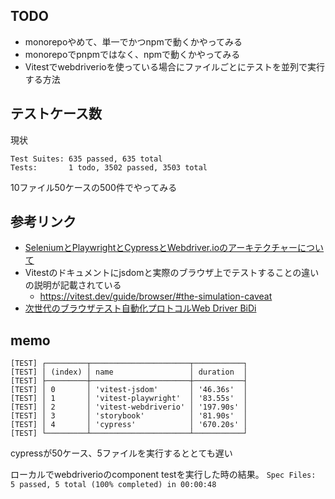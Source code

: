 ## TODO

- monorepoやめて、単一でかつnpmで動くかやってみる
- monorepoでpnpmではなく、npmで動くかやってみる
- Vitestでwebdriverioを使っている場合にファイルごとにテストを並列で実行する方法

## テストケース数

現状

```
Test Suites: 635 passed, 635 total
Tests:       1 todo, 3502 passed, 3503 total
```

10ファイル50ケースの500件でやってみる

## 参考リンク

- [SeleniumとPlaywrightとCypressとWebdriver.ioのアーキテクチャーについて](https://zenn.dev/taku_nakagawa/articles/665048ada0ec58)
- Vitestのドキュメントにjsdomと実際のブラウザ上でテストすることの違いの説明が記載されている
  - https://vitest.dev/guide/browser/#the-simulation-caveat
- [次世代のブラウザテスト自動化プロトコルWeb Driver BiDi](https://zenn.dev/togami2864/articles/65af759b4a34f6)

## memo

```
[TEST] ┌─────────┬──────────────────────┬───────────┐
[TEST] │ (index) │ name                 │ duration  │
[TEST] ├─────────┼──────────────────────┼───────────┤
[TEST] │ 0       │ 'vitest-jsdom'       │ '46.36s'  │
[TEST] │ 1       │ 'vitest-playwright'  │ '83.55s'  │
[TEST] │ 2       │ 'vitest-webdriverio' │ '197.90s' │
[TEST] │ 3       │ 'storybook'          │ '81.90s'  │
[TEST] │ 4       │ 'cypress'            │ '670.20s' │
[TEST] └─────────┴──────────────────────┴───────────┘
```

cypressが50ケース、5ファイルを実行するととても遅い

ローカルでwebdriverioのcomponent testを実行した時の結果。
`Spec Files:      5 passed, 5 total (100% completed) in 00:00:48`
